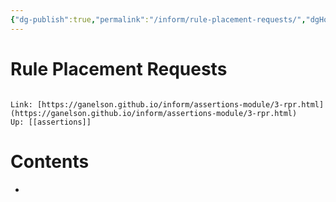 ```yaml
---
{"dg-publish":true,"permalink":"/inform/rule-placement-requests/","dgHomeLink":true,"dgPassFrontmatter":false}
---
```


# Rule Placement Requests
```ad-info

Link: [https://ganelson.github.io/inform/assertions-module/3-rpr.html](https://ganelson.github.io/inform/assertions-module/3-rpr.html)
Up: [[assertions]]
```

# Contents
- 